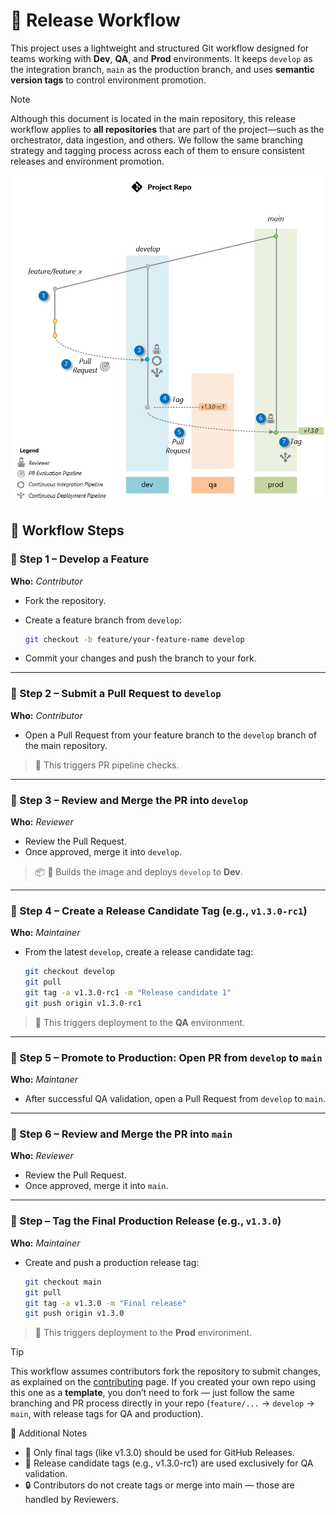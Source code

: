 # 🧩 Release Workflow

This project uses a lightweight and structured Git workflow designed for teams working with **Dev**, **QA**, and **Prod** environments. It keeps `develop` as the integration branch, `main` as the production branch, and uses **semantic version tags** to control environment promotion.

> [!NOTE]
> Although this document is located in the main repository, this release workflow applies to **all repositories** that are part of the project—such as the orchestrator, data ingestion, and others. We follow the same branching strategy and tagging process across each of them to ensure consistent releases and environment promotion.


![Workflow Diagram](../media/release-workflow.png)


## 🔁 Workflow Steps

### 🔹 Step 1 – Develop a Feature

**Who:** *Contributor*

* Fork the repository.

* Create a feature branch from `develop`:

  ```bash
  git checkout -b feature/your-feature-name develop
  ```

* Commit your changes and push the branch to your fork.

---

### 🔹 Step 2 – Submit a Pull Request to `develop`

**Who:** *Contributor*

* Open a Pull Request from your feature branch to the `develop` branch of the main repository.

> 🧪 This triggers PR pipeline checks.

---

### 🔹 Step 3 – Review and Merge the PR into `develop`

**Who:** *Reviewer*

* Review the Pull Request.
* Once approved, merge it into `develop`.

> 📦 🚀 Builds the image and deploys `develop` to **Dev**.

---

### 🔹 Step 4 – Create a Release Candidate Tag (e.g., `v1.3.0-rc1`)

**Who:** *Maintainer*

* From the latest `develop`, create a release candidate tag:

  ```bash
  git checkout develop
  git pull
  git tag -a v1.3.0-rc1 -m "Release candidate 1"
  git push origin v1.3.0-rc1
  ```

> 🚀 This triggers deployment to the **QA** environment.

---

### 🔹 Step 5 – Promote to Production: Open PR from `develop` to `main`

**Who:** *Maintaner*

* After successful QA validation, open a Pull Request from `develop` to `main`.

---

### 🔹 Step 6 – Review and Merge the PR into `main`

**Who:** *Reviewer*

* Review the Pull Request.
* Once approved, merge it into `main`.

---

### 🔹 Step  – Tag the Final Production Release (e.g., `v1.3.0`)

**Who:** *Maintainer*

* Create and push a production release tag:

  ```bash
  git checkout main
  git pull
  git tag -a v1.3.0 -m "Final release"
  git push origin v1.3.0
  ```
> 🚀 This triggers deployment to the **Prod** environment.

> [!TIP]
> This workflow assumes contributors fork the repository to submit changes, as explained on the [contributing](../CONTRIBUTING.MD) page. If you created your own repo using this one as a **template**, you don’t need to fork — just follow the same branching and PR process directly in your repo (`feature/...` → `develop` → `main`, with release tags for QA and production).


📝 Additional Notes

- 🔖 Only final tags (like v1.3.0) should be used for GitHub Releases.
- 🎯 Release candidate tags (e.g., v1.3.0-rc1) are used exclusively for QA validation.
- 🔒 Contributors do not create tags or merge into main — those are handled by Reviewers.